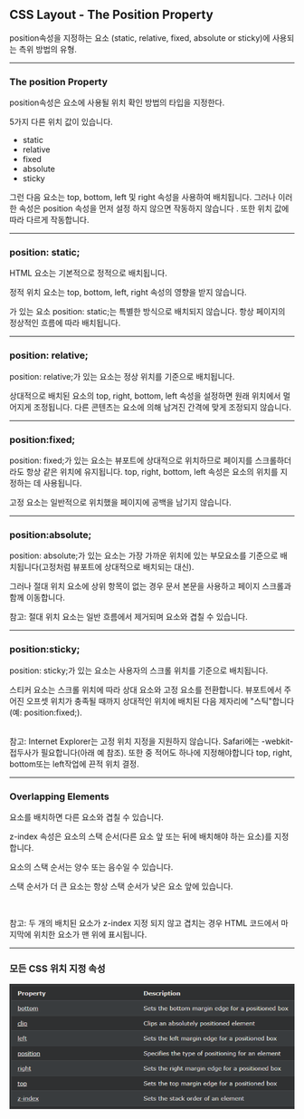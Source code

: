 ## CSS Layout - The Position Property

position속성을 지정하는 요소 (static, relative, fixed, absolute or sticky)에 사용되는 측위 방법의 유형.

---

### The position Property

position속성은 요소에 사용될 위치 확인 방법의 타입을 지정한다.

5가지 다른 위치 값이 있습니다.

- static
- relative
- fixed
- absolute
- sticky

그런 다음 요소는 top, bottom, left 및 right 속성을 사용하여 배치됩니다. 그러나 이러한 속성은 position 속성을 먼저 설정 하지 않으면 작동하지 않습니다 . 또한 위치 값에 따라 다르게 작동합니다.

---

### position: static;

HTML 요소는 기본적으로 정적으로 배치됩니다.

정적 위치 요소는 top, bottom, left, right 속성의 영향을 받지 않습니다.

가 있는 요소 position: static;는 특별한 방식으로 배치되지 않습니다. 항상 페이지의 정상적인 흐름에 따라 배치됩니다.

---

### position: relative;

position: relative;가 있는 요소는 정상 위치를 기준으로 배치됩니다.

상대적으로 배치된 요소의 top, right, bottom, left 속성을 설정하면 원래 위치에서 멀어지게 조정됩니다. 다른 콘텐츠는 요소에 의해 남겨진 간격에 맞게 조정되지 않습니다.

---

### position:fixed;

position: fixed;가 있는 요소는 뷰포트에 상대적으로 위치하므로 페이지를 스크롤하더라도 항상 같은 위치에 유지됩니다. top, right, bottom, left 속성은 요소의 위치를 ​​지정하는 데 사용됩니다.

고정 요소는 일반적으로 위치했을 페이지에 공백을 남기지 않습니다.

---

### position:absolute;

position: absolute;가 있는 요소는 가장 가까운 위치에 있는 부모요소를 기준으로 배치됩니다(고정처럼 뷰포트에 상대적으로 배치되는 대신).

그러나 절대 위치 요소에 상위 항목이 없는 경우 문서 본문을 사용하고 페이지 스크롤과 함께 이동합니다.

참고: 절대 위치 요소는 일반 흐름에서 제거되며 요소와 겹칠 수 있습니다.

---

### position:sticky;

position: sticky;가 있는 요소는 사용자의 스크롤 위치를 기준으로 배치됩니다.

스티커 요소는 스크롤 위치에 따라 상대 요소와 고정 요소를 전환합니다. 뷰포트에서 주어진 오프셋 위치가 충족될 때까지 상대적인 위치에 배치된 다음 제자리에 "스틱"합니다(예: position:fixed;).

<br />
참고: Internet Explorer는 고정 위치 지정을 지원하지 않습니다. Safari에는 -webkit- 접두사가 필요합니다(아래 예 참조). 또한 중 적어도 하나에 지정해야합니다 top, right, bottom또는 left작업에 끈적 위치 결정.

---

### Overlapping Elements

요소를 배치하면 다른 요소와 겹칠 수 있습니다.

z-index 속성은 요소의 스택 순서(다른 요소 앞 또는 뒤에 배치해야 하는 요소)를 지정합니다.

요소의 스택 순서는 양수 또는 음수일 수 있습니다.

스택 순서가 더 큰 요소는 항상 스택 순서가 낮은 요소 앞에 있습니다.

<br />

참고: 두 개의 배치된 요소가 z-index 지정 되지 않고 겹치는 경우 HTML 코드에서 마지막에 위치한 요소가 맨 위에 표시됩니다.

---

### 모든 CSS 위치 지정 속성

<img src='./img/css_position.png'>
